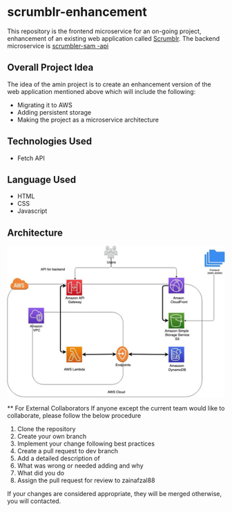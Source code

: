 

# scrumblr-enhancement

This repository is the frontend microservice for an on-going project, enhancement of an existing web application called [Scrumblr](http://scrumblr.ca/). The backend microservice is [scrumbler-sam -api](https://github.com/zainafzal88/scrumblr-sam-api/tree/stable-backend)


## Overall Project Idea
The idea of the amin project is to create an enhancement version of the web application mentioned above which will include the following:

* Migrating it to AWS
* Adding persistent storage
* Making the project as a microservice architecture

## Technologies Used
* Fetch API

## Language Used
* HTML
* CSS
* Javascript


## Architecture
![](architecture-diagram.jpeg)

** For External Collaborators
If anyone except the current team would like to collaborate, please follow the below procedure

1. Clone the repository
2. Create your own branch
3. Implement your change following best practices
4. Create a pull request to dev branch
5. Add a detailed description of
6. What was wrong or needed adding and why
7. What did you do
8. Assign the pull request for review to zainafzal88

If your changes are considered appropriate, they will be merged otherwise, you will contacted.
